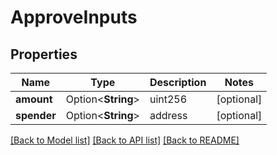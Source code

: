 # ApproveInputs

## Properties

Name | Type | Description | Notes
------------ | ------------- | ------------- | -------------
**amount** | Option<**String**> | uint256 | [optional]
**spender** | Option<**String**> | address | [optional]

[[Back to Model list]](../README.md#documentation-for-models) [[Back to API list]](../README.md#documentation-for-api-endpoints) [[Back to README]](../README.md)


